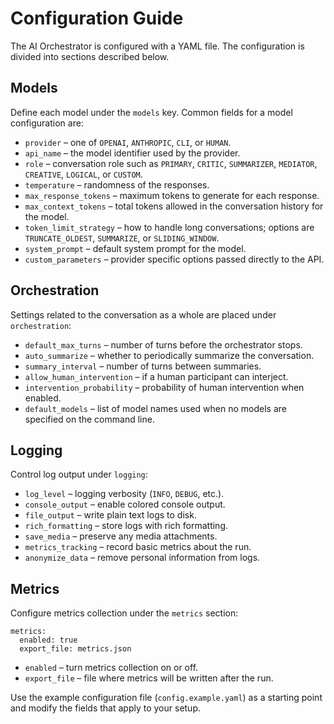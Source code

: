 # Configuration Guide

The AI Orchestrator is configured with a YAML file. The configuration is divided into sections described below.

## Models
Define each model under the `models` key. Common fields for a model configuration are:

- `provider` – one of `OPENAI`, `ANTHROPIC`, `CLI`, or `HUMAN`.
- `api_name` – the model identifier used by the provider.
- `role` – conversation role such as `PRIMARY`, `CRITIC`, `SUMMARIZER`, `MEDIATOR`, `CREATIVE`, `LOGICAL`, or `CUSTOM`.
- `temperature` – randomness of the responses.
- `max_response_tokens` – maximum tokens to generate for each response.
- `max_context_tokens` – total tokens allowed in the conversation history for the model.
- `token_limit_strategy` – how to handle long conversations; options are `TRUNCATE_OLDEST`, `SUMMARIZE`, or `SLIDING_WINDOW`.
- `system_prompt` – default system prompt for the model.
- `custom_parameters` – provider specific options passed directly to the API.

## Orchestration
Settings related to the conversation as a whole are placed under `orchestration`:

- `default_max_turns` – number of turns before the orchestrator stops.
- `auto_summarize` – whether to periodically summarize the conversation.
- `summary_interval` – number of turns between summaries.
- `allow_human_intervention` – if a human participant can interject.
- `intervention_probability` – probability of human intervention when enabled.
- `default_models` – list of model names used when no models are specified on the command line.

## Logging
Control log output under `logging`:

- `log_level` – logging verbosity (`INFO`, `DEBUG`, etc.).
- `console_output` – enable colored console output.
- `file_output` – write plain text logs to disk.
- `rich_formatting` – store logs with rich formatting.
- `save_media` – preserve any media attachments.
- `metrics_tracking` – record basic metrics about the run.
- `anonymize_data` – remove personal information from logs.

## Metrics

Configure metrics collection under the `metrics` section:

```
metrics:
  enabled: true
  export_file: metrics.json
```

- `enabled` – turn metrics collection on or off.
- `export_file` – file where metrics will be written after the run.

Use the example configuration file (`config.example.yaml`) as a starting point and modify the fields that apply to your setup.
